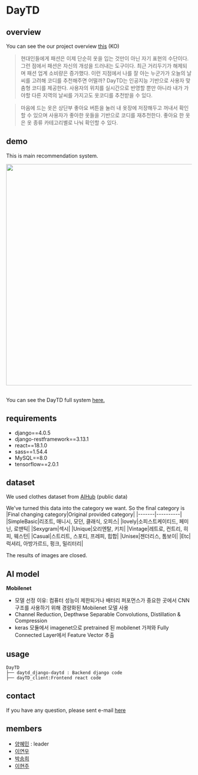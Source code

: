 # DayTD

## overview
You can see the our project overview [this](https://www.notion.so/DayTD-project-e1c855fe39f84c38b74c20fa1dff0cc4) (KO)
<br>
>현대인들에게 패션은 이제 단순히 옷을 입는 것만이 아닌 자기 표현의 수단이다. 그런 점에서 패션은 자신의 개성을 드러내는 도구이다. 최근 거리두기가 해제되며 패션 업계 소비량은 증가했다. 이런 지점에서 나를 잘 아는 누군가가 오늘의 날씨를 고려해 코디를 추천해주면 어떨까? DayTD는 인공지능 기반으로 사용자 맞춤형 코디를 제공한다. 사용자의 위치를 실시간으로 반영할 뿐만 아니라 내가 가야할 다른 지역의 날씨를 가지고도 옷코디를 추천받을 수 있다.

>마음에 드는 옷은 상단부 좋아요 버튼을 눌러 내 옷장에 저장해두고 꺼내서 확인할 수 있으며 사용자가 좋아한 옷들을 기반으로 코디를 재추천한다. 좋아요 한 옷은 옷 종류 카테고리별로 나눠 확인할 수 있다. 


## demo
This is main recommendation system.

<img src="https://user-images.githubusercontent.com/76083173/194900222-48f03b9b-71d8-43cb-b3eb-9e3ffbc14622.gif" width="600">


<br>You can see the DayTD full system [here.](https://youtu.be/HL41fkaI8M0)</br>

## requirements

- django==4.0.5
- django-restframework==3.13.1
- react==18.1.0
- sass==1.54.4
- MySQL==8.0
- tensorflow==2.0.1

## dataset
We used clothes dataset from [AIHub](https://aihub.or.kr/aihubdata/data/view.do?currMenu=115&topMenu=100&aihubDataSe=realm&dataSetSn=51)
(public data)

We've turned this data into the category we want. So the final category is
|Final changing category|Original provided category|
|-------|----------|
|SimpleBasic|리조트, 매니시, 모던, 클래식, 오피스|
|lovely|소피스트케이티드, 페미닌, 로맨틱|
|Sexygram|섹시|
|Unique|오리엔탈, 키치|
|Vintage|레트로, 컨트리, 히피, 웨스턴|
|Casual|스트리트, 스포티, 프레피, 힙합|
|Unisex|젠더리스, 톰보이|
|Etc|럭셔리, 아방가르드, 펑크, 밀리터리|

The results of images are closed.

## AI model
**Mobilenet**
- 모델 선정 이유: 컴퓨터 성능이 제한되거나 배터리 퍼포먼스가 중요한 곳에서 CNN 구조를 사용하기 위해 경량화된 Mobilenet 모델 사용
- Channel Reduction, Depthwse Separable Convolutions, Distillation & Compression
- keras 모듈에서 imagenet으로 pretrained 된 mobilenet 가져와 Fully Connected Layer에서 Feature Vector 추출

## usage
```
DayTD
├── daytd_django-daytd : Backend django code
├── dayTD_client:Frontend react code
```

## contact
If you have any question, please sent e-mail [here](hyemin086@naver.com)

## members
- [양혜민](hyemin086@naver.com) : leader
- [이연우](lyu2015@gmail.com) 
- [박송희](thdgml5539@naver.com)
- [이현주](joo000705@naver.com)
